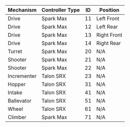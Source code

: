 | Mechanism   | Controller Type | ID  | Position    |
| ----------- | --------------- | --- | ----------- |
| Drive       | Spark Max       | 11  | Left Front  |
| Drive       | Spark Max       | 12  | Left Rear   |
| Drive       | Spark Max       | 13  | Right Front |
| Drive       | Spark Max       | 14  | Right Rear  |
| Turret      | Spark Max       | 20  | N/A         |
| Shooter     | Spark Max       | 21  | N/A         |
| Shooter     | Spark Max       | 22  | N/A         |
| Incrementer | Talon SRX       | 23  | N/A         |
| Hopper      | Talon SRX       | 31  | N/A         |
| Intake      | Talon SRX       | 41  | N/A         |
| Ballevator  | Talon SRX       | 51  | N/A         |
| Wheel       | Talon SRX       | 61  | N/A         |
| Climber     | Spark Max       | 71  | N/A         |